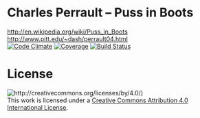 Charles Perrault – Puss in Boots
==============================

http://en.wikipedia.org/wiki/Puss_in_Boots   
http://www.pitt.edu/~dash/perrault04.html    
[![Code Climate](https://codeclimate.com/github/tdd-tales/Charles_Perrault-Puss_in_Boots.png)](https://codeclimate.com/github/tdd-tales/Charles_Perrault-Puss_in_Boots)
[![Coverage](https://codeclimate.com/github/tdd-tales/Charles_Perrault-Puss_in_Boots/coverage.png)](https://codeclimate.com/github/tdd-tales/Charles_Perrault-Puss_in_Boots)
[![Build Status](https://travis-ci.org/tdd-tales/Charles_Perrault-Puss_in_Boots.svg?branch=master)](https://travis-ci.org/tdd-tales/Charles_Perrault-Puss_in_Boots)

License
==============================

![http://creativecommons.org/licenses/by/4.0/)](http://i.creativecommons.org/l/by/4.0/88x31.png)      
This work is licensed under a [Creative Commons Attribution 4.0 International License](http://creativecommons.org/licenses/by/4.0/).
